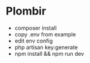 # Plombir
- composer install
- copy .env from example
- edit env config
- php artisan key:generate
- npm install && npm run dev
